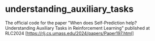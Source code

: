 # understanding_auxiliary_tasks
The official code for the paper "When does Self-Prediction help? Understanding Auxiliary Tasks in Reinforcement Learning" published at RLC2024 [https://rlj.cs.umass.edu/2024/papers/Paper197.html]
